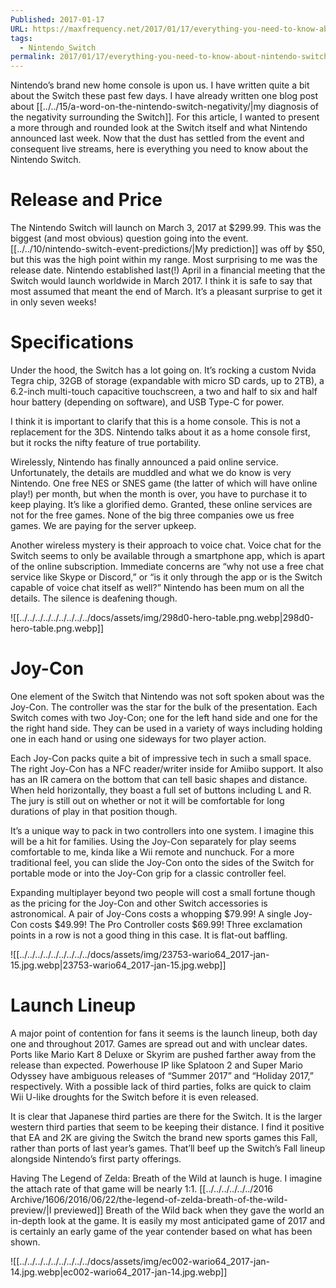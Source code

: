 ```yaml
---
Published: 2017-01-17
URL: https://maxfrequency.net/2017/01/17/everything-you-need-to-know-about-nintendo-switch/
tags:
  - Nintendo_Switch
permalink: 2017/01/17/everything-you-need-to-know-about-nintendo-switch/
---
```

Nintendo’s brand new home console is upon us. I have written quite a bit about the Switch these past few days. I have already written one blog post about [[../../15/a-word-on-the-nintendo-switch-negativity/|my diagnosis of the negativity surrounding the Switch]]. For this article, I wanted to present a more through and rounded look at the Switch itself and what Nintendo announced last week. Now that the dust has settled from the event and consequent live streams, here is everything you need to know about the Nintendo Switch.

# Release and Price

The Nintendo Switch will launch on March 3, 2017 at $299.99. This was the biggest (and most obvious) question going into the event. [[../../10/nintendo-switch-event-predictions/|My prediction]] was off by $50, but this was the high point within my range. Most surprising to me was the release date. Nintendo established last(!) April in a financial meeting that the Switch would launch worldwide in March 2017. I think it is safe to say that most assumed that meant the end of March. It’s a pleasant surprise to get it in only seven weeks!

# Specifications

Under the hood, the Switch has a lot going on. It’s rocking a custom Nvida Tegra chip, 32GB of storage (expandable with micro SD cards, up to 2TB), a 6.2-inch multi-touch capacitive touchscreen, a two and half to six and half hour battery (depending on software), and USB Type-C for power.

I think it is important to clarify that this is a home console. This is not a replacement for the 3DS. Nintendo talks about it as a home console first, but it rocks the nifty feature of true portability.

Wirelessly, Nintendo has finally announced a paid online service. Unfortunately, the details are muddled and what we do know is very Nintendo. One free NES or SNES game (the latter of which will have online play!) per month, but when the month is over, you have to purchase it to keep playing. It’s like a glorified demo. Granted, these online services are not for the free games. None of the big three companies owe us free games. We are paying for the server upkeep.

Another wireless mystery is their approach to voice chat. Voice chat for the Switch seems to only be available through a smartphone app, which is apart of the online subscription. Immediate concerns are “why not use a free chat service like Skype or Discord,” or “is it only through the app or is the Switch capable of voice chat itself as well?” Nintendo has been mum on all the details. The silence is deafening though.

![[../../../../../../../../../docs/assets/img/298d0-hero-table.png.webp|298d0-hero-table.png.webp]]

# Joy-Con

One element of the Switch that Nintendo was not soft spoken about was the Joy-Con. The controller was the star for the bulk of the presentation. Each Switch comes with two Joy-Con; one for the left hand side and one for the the right hand side. They can be used in a variety of ways including holding one in each hand or using one sideways for two player action.

Each Joy-Con packs quite a bit of impressive tech in such a small space. The right Joy-Con has a NFC reader/writer inside for Amiibo support. It also has an IR camera on the bottom that can tell basic shapes and distance. When held horizontally, they boast a full set of buttons including L and R. The jury is still out on whether or not it will be comfortable for long durations of play in that position though.

It’s a unique way to pack in two controllers into one system. I imagine this will be a hit for families. Using the Joy-Con separately for play seems comfortable to me, kinda like a Wii remote and nunchuck. For a more traditional feel, you can slide the Joy-Con onto the sides of the Switch for portable mode or into the Joy-Con grip for a classic controller feel.

Expanding multiplayer beyond two people will cost a small fortune though as the pricing for the Joy-Con and other Switch accessories is astronomical. A pair of Joy-Cons costs a whopping $79.99! A single Joy-Con costs $49.99! The Pro Controller costs $69.99! Three exclamation points in a row is not a good thing in this case. It is flat-out baffling.

![[../../../../../../../../../docs/assets/img/23753-wario64_2017-jan-15.jpg.webp|23753-wario64_2017-jan-15.jpg.webp]]

# Launch Lineup

A major point of contention for fans it seems is the launch lineup, both day one and throughout 2017. Games are spread out and with unclear dates. Ports like Mario Kart 8 Deluxe or Skyrim are pushed farther away from the release than expected. Powerhouse IP like Splatoon 2 and Super Mario Odyssey have ambiguous releases of “Summer 2017” and “Holiday 2017,” respectively. With a possible lack of third parties, folks are quick to claim Wii U-like droughts for the Switch before it is even released.

It is clear that Japanese third parties are there for the Switch. It is the larger western third parties that seem to be keeping their distance. I find it positive that EA and 2K are giving the Switch the brand new sports games this Fall, rather than ports of last year’s games. That’ll beef up the Switch’s Fall lineup alongside Nintendo’s first party offerings.

Having The Legend of Zelda: Breath of the Wild at launch is huge. I imagine the attach rate of that game will be nearly 1:1. [[../../../../../../2016 Archive/1606/2016/06/22/the-legend-of-zelda-breath-of-the-wild-preview/|I previewed]] Breath of the Wild back when they gave the world an in-depth look at the game. It is easily my most anticipated game of 2017 and is certainly an early game of the year contender based on what has been shown.

![[../../../../../../../../../docs/assets/img/ec002-wario64_2017-jan-14.jpg.webp|ec002-wario64_2017-jan-14.jpg.webp]]